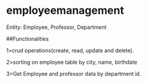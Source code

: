 # employeemanagement

Entity: Employee, Professor, Department

##Functionalities

1>crud operations(create, read, update and delete).

2>sorting on employee table by city, name, birthdate

3>Get Employee and professor data by department id.
